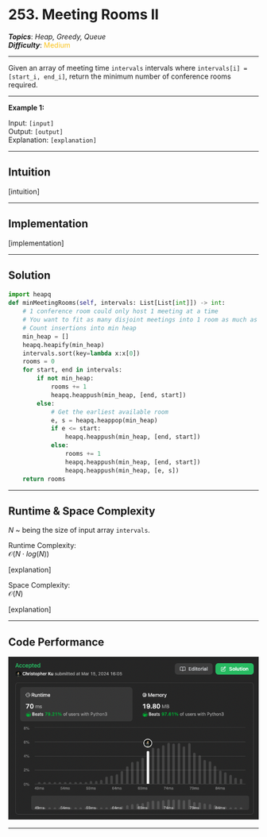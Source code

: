 # 253. Meeting Rooms II
***Topics***: *Heap, Greedy, Queue*  
***Difficulty***: <span style="color: #fac31d;">Medium</span>
<!-- green: #46c6c2, yellow: #fac31d, red: #f8615c-->
---
Given an array of meeting time `intervals` intervals where `intervals[i] = [start_i, end_i]`, return the minimum number of conference rooms required.

---
**Example 1:**  

Input: `[input]`  
Output: `[output]`  
Explanation: `[explanation]`  

---
## Intuition
[intuition]

---
## Implementation
[implementation]

---
## Solution
```python
import heapq
def minMeetingRooms(self, intervals: List[List[int]]) -> int:
    # 1 conference room could only host 1 meeting at a time
    # You want to fit as many disjoint meetings into 1 room as much as possible
    # Count insertions into min heap
    min_heap = []
    heapq.heapify(min_heap)
    intervals.sort(key=lambda x:x[0])
    rooms = 0
    for start, end in intervals:
        if not min_heap:
            rooms += 1
            heapq.heappush(min_heap, [end, start])
        else:
            # Get the earliest available room
            e, s = heapq.heappop(min_heap)
            if e <= start:
                heapq.heappush(min_heap, [end, start])
            else:
                rooms += 1
                heapq.heappush(min_heap, [end, start])
                heapq.heappush(min_heap, [e, s])
    return rooms
```
---
## Runtime & Space Complexity
$N$ ~ being the size of input array `intervals`.  

Runtime Complexity:  
$\mathcal{O}(N \cdot log(N))$

[explanation]

Space Complexity:  
$\mathcal{O}(N)$

[explanation]

---
## Code Performance
![253 code performance](../y_resources/code-performances/lc-253.png)

---